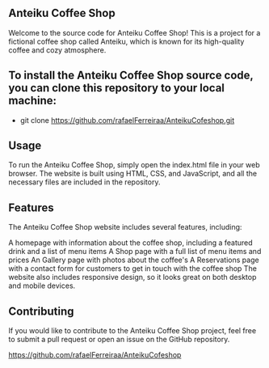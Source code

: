 ## Anteiku Coffee Shop
Welcome to the source code for Anteiku Coffee Shop! This is a project for a fictional coffee shop called Anteiku, which is known for its high-quality coffee and cozy atmosphere.


## To install the Anteiku Coffee Shop source code, you can clone this repository to your local machine:
- git clone https://github.com/rafaelFerreiraa/AnteikuCofeshop.git

## Usage
To run the Anteiku Coffee Shop, simply open the index.html file in your web browser. The website is built using HTML, CSS, and JavaScript, and all the necessary files are included in the repository.

## Features
The Anteiku Coffee Shop website includes several features, including:

A homepage with information about the coffee shop, including a featured drink and a list of menu items
A Shop page with a full list of menu items and prices
An Gallery page with photos about the coffee's
A Reservations page with a contact form for customers to get in touch with the coffee shop
The website also includes responsive design, so it looks great on both desktop and mobile devices.

## Contributing
If you would like to contribute to the Anteiku Coffee Shop project, feel free to submit a pull request or open an issue on the GitHub repository.




https://github.com/rafaelFerreiraa/AnteikuCofeshop
